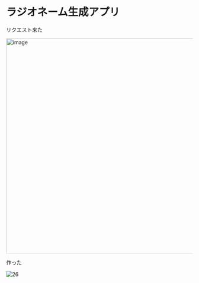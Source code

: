 # ラジオネーム生成アプリ

リクエスト来た

<img width="581" alt="image" src="https://user-images.githubusercontent.com/28350464/53088318-b7443d00-354c-11e9-8321-92c46710aede.png">

作った

![26](https://user-images.githubusercontent.com/28350464/53088384-e5c21800-354c-11e9-8330-d51d61d4301b.gif)

